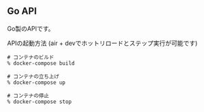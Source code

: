 ## Go API

Go製のAPIです。

APIの起動方法 (air + devでホットリロードとステップ実行が可能です)
```shell
# コンテナのビルド
% docker-compose build

# コンテナの立ち上げ
% docker-compose up

# コンテナの停止
% docker-compose stop
```
